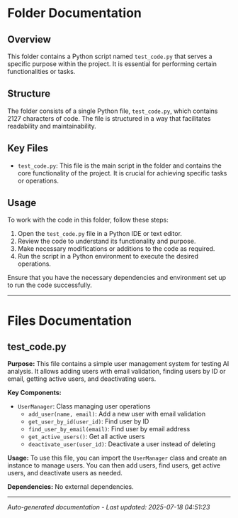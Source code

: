 # Folder Documentation

## Overview
This folder contains a Python script named `test_code.py` that serves a specific purpose within the project. It is essential for performing certain functionalities or tasks.

## Structure
The folder consists of a single Python file, `test_code.py`, which contains 2127 characters of code. The file is structured in a way that facilitates readability and maintainability.

## Key Files
- `test_code.py`: This file is the main script in the folder and contains the core functionality of the project. It is crucial for achieving specific tasks or operations.

## Usage
To work with the code in this folder, follow these steps:
1. Open the `test_code.py` file in a Python IDE or text editor.
2. Review the code to understand its functionality and purpose.
3. Make necessary modifications or additions to the code as required.
4. Run the script in a Python environment to execute the desired operations.

Ensure that you have the necessary dependencies and environment set up to run the code successfully.

---

# Files Documentation

## test_code.py

**Purpose:** This file contains a simple user management system for testing AI analysis. It allows adding users with email validation, finding users by ID or email, getting active users, and deactivating users.

**Key Components:**
- `UserManager`: Class managing user operations
  - `add_user(name, email)`: Add a new user with email validation
  - `get_user_by_id(user_id)`: Find user by ID
  - `find_user_by_email(email)`: Find user by email address
  - `get_active_users()`: Get all active users
  - `deactivate_user(user_id)`: Deactivate a user instead of deleting

**Usage:** To use this file, you can import the `UserManager` class and create an instance to manage users. You can then add users, find users, get active users, and deactivate users as needed.

**Dependencies:** No external dependencies.

---
*Auto-generated documentation - Last updated: 2025-07-18 04:51:23*
